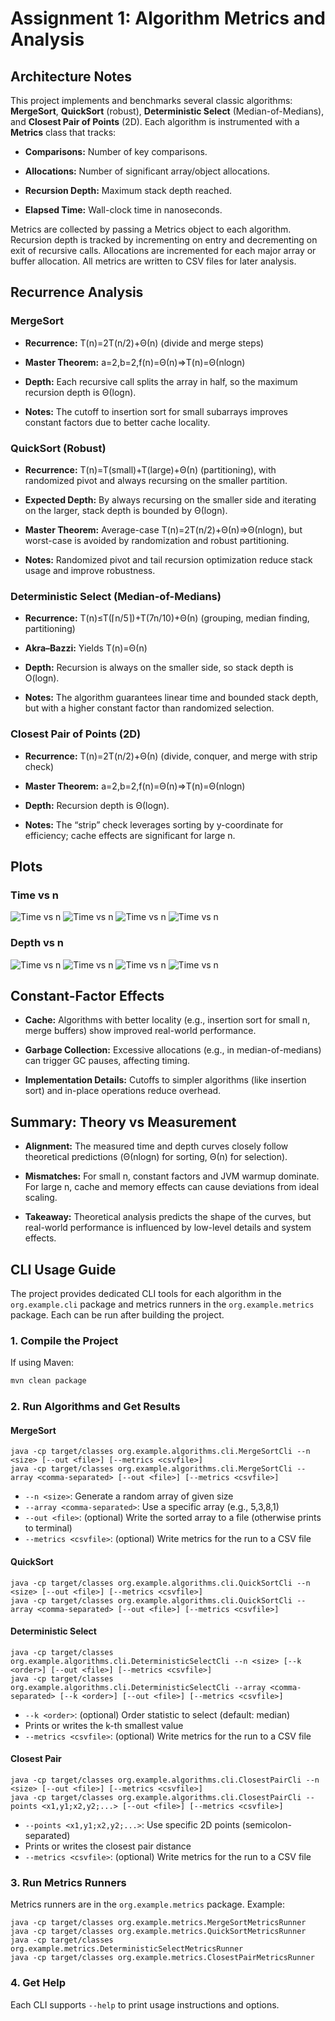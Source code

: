 # Assignment 1: Algorithm Metrics and Analysis

## Architecture Notes

This project implements and benchmarks several classic algorithms: **MergeSort**, **QuickSort** (robust), **Deterministic Select** (Median-of-Medians), and **Closest Pair of Points** (2D). Each algorithm is instrumented with a **Metrics** class that tracks:

- **Comparisons:** Number of key comparisons.

- **Allocations:** Number of significant array/object allocations.

- **Recursion Depth:** Maximum stack depth reached.

- **Elapsed Time:** Wall-clock time in nanoseconds.

Metrics are collected by passing a Metrics object to each algorithm. Recursion depth is tracked by incrementing on entry and decrementing on exit of recursive calls. Allocations are incremented for each major array or buffer allocation. All metrics are written to CSV files for later analysis.

## Recurrence Analysis

### MergeSort

- **Recurrence:** T(n)=2T(n/2)+Θ(n) (divide and merge steps)

- **Master Theorem:** a=2,b=2,f(n)=Θ(n)⇒T(n)=Θ(nlogn)  

- **Depth:** Each recursive call splits the array in half, so the maximum recursion depth is Θ(logn).

- **Notes:** The cutoff to insertion sort for small subarrays improves constant factors due to better cache locality.

### QuickSort (Robust)

- **Recurrence:** T(n)=T(small)+T(large)+Θ(n) (partitioning), with randomized pivot and always recursing on the smaller partition.

- **Expected Depth:** By always recursing on the smaller side and iterating on the larger, stack depth is bounded by Θ(logn).

- **Master Theorem:** Average-case T(n)=2T(n/2)+Θ(n)⇒Θ(nlogn), but worst-case is avoided by randomization and robust partitioning.

- **Notes:** Randomized pivot and tail recursion optimization reduce stack usage and improve robustness.

### Deterministic Select (Median-of-Medians)

- **Recurrence:** T(n)≤T(⌈n/5⌉)+T(7n/10)+Θ(n) (grouping, median finding, partitioning)

- **Akra–Bazzi:** Yields T(n)=Θ(n)  

- **Depth:** Recursion is always on the smaller side, so stack depth is O(logn).

- **Notes:** The algorithm guarantees linear time and bounded stack depth, but with a higher constant factor than randomized selection.

### Closest Pair of Points (2D)

- **Recurrence:** T(n)=2T(n/2)+Θ(n) (divide, conquer, and merge with strip check)

- **Master Theorem:** a=2,b=2,f(n)=Θ(n)⇒T(n)=Θ(nlogn)  

- **Depth:** Recursion depth is Θ(logn).

- **Notes:** The “strip” check leverages sorting by y-coordinate for efficiency; cache effects are significant for large n.

## Plots

### Time vs n

<img src="plots/mergesort_time_vs_n.png" alt="Time vs n">
<img src="plots/quicksort_time_vs_n.png" alt="Time vs n">
<img src="plots/deterministicselect_time_vs_n.png" alt="Time vs n">
<img src="plots/closestpair_time_vs_n.png" alt="Time vs n">


### Depth vs n

<img src="plots/mergesort_depth_vs_n.png" alt="Time vs n">
<img src="plots/quicksort_depth_vs_n.png" alt="Time vs n">
<img src="plots/deterministicselect_depth_vs_n.png" alt="Time vs n">
<img src="plots/closestpair_depth_vs_n.png" alt="Time vs n">


## Constant-Factor Effects

- **Cache:** Algorithms with better locality (e.g., insertion sort for small n, merge buffers) show improved real-world performance.

- **Garbage Collection:** Excessive allocations (e.g., in median-of-medians) can trigger GC pauses, affecting timing.

- **Implementation Details:** Cutoffs to simpler algorithms (like insertion sort) and in-place operations reduce overhead.

## Summary: Theory vs Measurement

- **Alignment:** The measured time and depth curves closely follow theoretical predictions (Θ(nlogn) for sorting, Θ(n) for selection).

- **Mismatches:** For small n, constant factors and JVM warmup dominate. For large n, cache and memory effects can cause deviations from ideal scaling.

- **Takeaway:** Theoretical analysis predicts the shape of the curves, but real-world performance is influenced by low-level details and system effects.

## CLI Usage Guide

The project provides dedicated CLI tools for each algorithm in the `org.example.cli` package and metrics runners in the `org.example.metrics` package. Each can be run after building the project.

### 1. Compile the Project

If using Maven:

```sh
mvn clean package
```

### 2. Run Algorithms and Get Results

#### MergeSort

```
java -cp target/classes org.example.algorithms.cli.MergeSortCli --n <size> [--out <file>] [--metrics <csvfile>]
java -cp target/classes org.example.algorithms.cli.MergeSortCli --array <comma-separated> [--out <file>] [--metrics <csvfile>]
```

- `--n <size>`: Generate a random array of given size
- `--array <comma-separated>`: Use a specific array (e.g., 5,3,8,1)
- `--out <file>`: (optional) Write the sorted array to a file (otherwise prints to terminal)
- `--metrics <csvfile>`: (optional) Write metrics for the run to a CSV file

#### QuickSort

```
java -cp target/classes org.example.algorithms.cli.QuickSortCli --n <size> [--out <file>] [--metrics <csvfile>]
java -cp target/classes org.example.algorithms.cli.QuickSortCli --array <comma-separated> [--out <file>] [--metrics <csvfile>]
```

#### Deterministic Select

```
java -cp target/classes org.example.algorithms.cli.DeterministicSelectCli --n <size> [--k <order>] [--out <file>] [--metrics <csvfile>]
java -cp target/classes org.example.algorithms.cli.DeterministicSelectCli --array <comma-separated> [--k <order>] [--out <file>] [--metrics <csvfile>]
```

- `--k <order>`: (optional) Order statistic to select (default: median)
- Prints or writes the k-th smallest value
- `--metrics <csvfile>`: (optional) Write metrics for the run to a CSV file

#### Closest Pair

```
java -cp target/classes org.example.algorithms.cli.ClosestPairCli --n <size> [--out <file>] [--metrics <csvfile>]
java -cp target/classes org.example.algorithms.cli.ClosestPairCli --points <x1,y1;x2,y2;...> [--out <file>] [--metrics <csvfile>]
```

- `--points <x1,y1;x2,y2;...>`: Use specific 2D points (semicolon-separated)
- Prints or writes the closest pair distance
- `--metrics <csvfile>`: (optional) Write metrics for the run to a CSV file

### 3. Run Metrics Runners

Metrics runners are in the `org.example.metrics` package. Example:

```
java -cp target/classes org.example.metrics.MergeSortMetricsRunner
java -cp target/classes org.example.metrics.QuickSortMetricsRunner
java -cp target/classes org.example.metrics.DeterministicSelectMetricsRunner
java -cp target/classes org.example.metrics.ClosestPairMetricsRunner
```

### 4. Get Help

Each CLI supports `--help` to print usage instructions and options.
